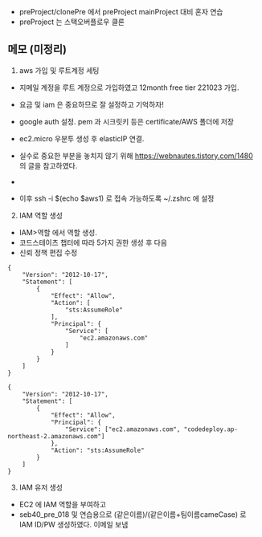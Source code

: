---
---

- preProject/clonePre 에서 preProject mainProject 대비 혼자 연습
- preProject 는 스택오버플로우 클론

## 메모 (미정리)


1. aws 가입 및 루트계정 세팅

- 지메일 계정을 루트 계정으로 가입하였고 12month free tier 221023 가입.

- 요금 및 iam 은 중요하므로 잘 설정하고 기억하자!
- google auth 설정. pem 과 시크릿키 등은 certificate/AWS 폴더에 저장
- ec2.micro 우분투 생성 후 elasticIP 연결.
- 실수로 중요한 부분을 놓치지 않기 위해 https://webnautes.tistory.com/1480 의 글을 참고하였다.
- 

- 이후 ssh -i $(echo $aws1) 로 접속 가능하도록 ~/.zshrc 에 설정

2. IAM 역할 생성

- IAM>역할 에서 역할 생성.
- 코드스테이츠 챕터에 따라 5가지 권한 생성 후 다음
- 신뢰 정책 편집 수정
```
{
    "Version": "2012-10-17",
    "Statement": [
        {
            "Effect": "Allow",
            "Action": [
                "sts:AssumeRole"
            ],
            "Principal": {
                "Service": [
                    "ec2.amazonaws.com"
                ]
            }
        }
    ]
}
```
```
{
	"Version": "2012-10-17",
	"Statement": [
		{
			"Effect": "Allow",
			"Principal": {
				"Service": ["ec2.amazonaws.com", "codedeploy.ap-northeast-2.amazonaws.com"]
			},
			"Action": "sts:AssumeRole"
		}
	]
}
```

3. IAM 유저 생성

- EC2 에 IAM 역할을 부여하고
- seb40_pre_018 및 연습용으로 (같은이름)/(같은이름+팀이름cameCase) 로 IAM ID/PW 생성하였다. 이메일 보냄



